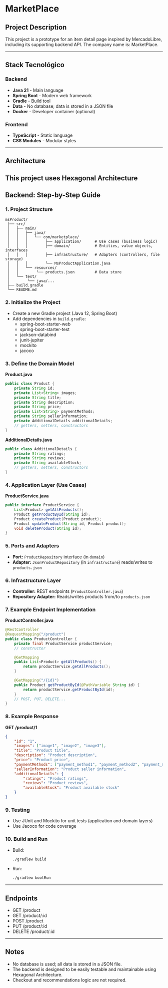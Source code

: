 # MarketPlace

## Project Description

This project is a prototype for an item detail page inspired by MercadoLibre, including its supporting backend API. The company name is: MarketPlace.

---

## Stack Tecnológico

### Backend
- **Java 21** - Main language
- **Spring Boot** - Modern web framework
- **Gradle** - Build tool
- **Data** - No database; data is stored in a JSON file
- **Docker** - Developer container (optional)

### Frontend
- **TypeScript** - Static language
- **CSS Modules** - Modular styles

---

## Architecture

This project uses **Hexagonal Architecture**
---

## Backend: Step-by-Step Guide

### 1. Project Structure

```
msProduct/
 ├── src/
 │   ├── main/
 │   │   ├── java/
 │   │   │   └── com/marketplace/
 │   │   │        ├── application/      # Use cases (business logic)
 │   │   │        ├── domain/           # Entities, value objects, interfaces
 │   │   │        ├── infrastructure/   # Adapters (controllers, file storage)
 │   │   │        └── MsProductApplication.java
 │   │   └── resources/
 │   │        └── products.json         # Data store
 │   └── test/
 │        └── java/...
 ├── build.gradle
 └── README.md
```

### 2. Initialize the Project

- Create a new Gradle project (Java 12, Spring Boot)
- Add dependencies in `build.gradle`:
  - spring-boot-starter-web
  - spring-boot-starter-test
  - jackson-databind
  - junit-jupiter
  - mockito
  - jacoco

### 3. Define the Domain Model

**Product.java**
```java
public class Product {
    private String id;
    private List<String> images;
    private String title;
    private String description;
    private String price;
    private List<String> paymentMethods;
    private String sellerInformation;
    private AdditionalDetails additionalDetails;
    // getters, setters, constructors
}
```

**AdditionalDetails.java**
```java
public class AdditionalDetails {
    private String ratings;
    private String reviews;
    private String availableStock;
    // getters, setters, constructors
}
```

### 4. Application Layer (Use Cases)

**ProductService.java**
```java
public interface ProductService {
    List<Product> getAllProducts();
    Product getProductById(String id);
    Product createProduct(Product product);
    Product updateProduct(String id, Product product);
    void deleteProduct(String id);
}
```

### 5. Ports and Adapters

- **Port:** `ProductRepository` interface (in `domain`)
- **Adapter:** `JsonProductRepository` (in `infrastructure`) reads/writes to `products.json`

### 6. Infrastructure Layer

- **Controller:** REST endpoints (`ProductController.java`)
- **Repository Adapter:** Reads/writes products from/to `products.json`

### 7. Example Endpoint Implementation

**ProductController.java**
```java
@RestController
@RequestMapping("/product")
public class ProductController {
    private final ProductService productService;
    // constructor

    @GetMapping
    public List<Product> getAllProducts() {
        return productService.getAllProducts();
    }

    @GetMapping("/{id}")
    public Product getProductById(@PathVariable String id) {
        return productService.getProductById(id);
    }
    // POST, PUT, DELETE...
}
```

### 8. Example Response

**GET /product/1**
```json
{
    "id": "1",
    "images": ["image1", "image2", "image3"],
    "title": "Product title",
    "description": "Product description",
    "price": "Product price",
    "paymentMethods": ["payment_method1", "payment_method2", "payment_method3"],
    "sellerInformation": "Product seller information",
    "additionalDetails": {
        "ratings": "Product ratings",
        "reviews": "Product reviews",
        "availableStock": "Product available stock"
    }
}
```

### 9. Testing

- Use JUnit and Mockito for unit tests (application and domain layers)
- Use Jacoco for code coverage

### 10. Build and Run

- Build:
  ```sh
  ./gradlew build
  ```
- Run:
  ```sh
  ./gradlew bootRun
  ```

---

## Endpoints
- GET /product
- GET /product/:id
- POST /product
- PUT /product/:id
- DELETE /product/:id

---

## Notes
- No database is used; all data is stored in a JSON file.
- The backend is designed to be easily testable and maintainable using Hexagonal Architecture.
- Checkout and recommendations logic are not required.

